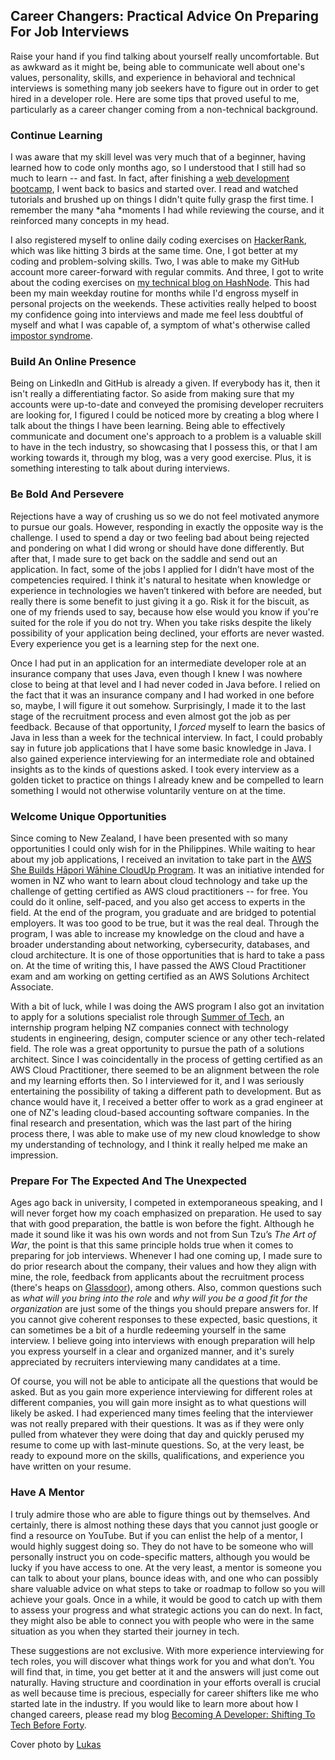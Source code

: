 ## Career Changers: Practical Advice On Preparing For Job Interviews

Raise your hand if you find talking about yourself really uncomfortable. But as awkward as it might be, being able to communicate well about one's values, personality, skills, and experience in behavioral and technical interviews is something many job seekers have to figure out in order to get hired in a developer role. Here are some tips that proved useful to me, particularly as a career changer coming from a non-technical background.

### Continue Learning

I was aware that my skill level was very much that of a beginner, having learned how to code only months ago, so I understood that I still had so much to learn -- and fast. In fact, after finishing a [web development bootcamp](https://beforeforty.hashnode.dev/becoming-a-developer-shifting-to-tech-before-40), I went back to basics and started over. I read and watched tutorials and brushed up on things I didn't quite fully grasp the first time. I remember the many *aha *moments I had while reviewing the course, and it reinforced many concepts in my head.

I also registered myself to online daily coding exercises on [HackerRank](https://www.hackerrank.com/), which was like hitting 3 birds at the same time. One, I got better at my coding and problem-solving skills. Two, I was able to make my GitHub account more career-forward with regular commits. And three, I got to write about the coding exercises on [my technical blog on HashNode](https://beforeforty.hashnode.dev/). This had been my main weekday routine for months while I'd engross myself in personal projects on the weekends. These activities really helped to boost my confidence going into interviews and made me feel less doubtful of myself and what I was capable of, a symptom of what's otherwise called [impostor syndrome](https://en.wikipedia.org/wiki/Impostor_syndrome). 

### Build An Online Presence

Being on LinkedIn and GitHub is already a given. If everybody has it, then it isn't really a differentiating factor. So aside from making sure that my accounts were up-to-date and conveyed the promising developer recruiters are looking for, I figured I could be noticed more by creating a blog where I talk about the things I have been learning. Being able to effectively communicate and document one's approach to a problem is a valuable skill to have in the tech industry, so showcasing that I possess this, or that I am working towards it, through my blog, was a very good exercise. Plus, it is something interesting to talk about during interviews.

### Be Bold And Persevere

Rejections have a way of crushing us so we do not feel motivated anymore to pursue our goals. However, responding in exactly the opposite way is the challenge. I used to spend a day or two feeling bad about being rejected and pondering on what I did wrong or should have done differently. But after that, I made sure to get back on the saddle and send out an application. In fact, some of the jobs I applied for I didn’t have most of the competencies required. I think it's natural to hesitate when knowledge or experience in technologies we haven’t tinkered with before are needed, but really there is some benefit to just giving it a go. Risk it for the biscuit, as one of my friends used to say, because how else would you know if you're suited for the role if you do not try. When you take risks despite the likely possibility of your application being declined, your efforts are never wasted. Every experience you get is a learning step for the next one.

Once I had put in an application for an intermediate developer role at an insurance company that uses Java, even though I knew I was nowhere close to being at that level and I had never coded in Java before. I relied on the fact that it was an insurance company and I had worked in one before so, maybe, I will figure it out somehow. Surprisingly, I made it to the last stage of the recruitment process and even almost got the job as per feedback. Because of that opportunity, I *forced* myself to learn the basics of Java in less than a week for the technical interview. In fact, I could probably say in future job applications that I have some basic knowledge in Java. I also gained experience interviewing for an intermediate role and obtained insights as to the kinds of questions asked. I took every interview as a golden ticket to practice on things I already knew and be compelled to learn something I would not otherwise voluntarily venture on at the time.

### Welcome Unique Opportunities

Since coming to New Zealand, I have been presented with so many opportunities I could only wish for in the Philippines. While waiting to hear about my job applications, I received an invitation to take part in the [AWS She Builds Hāpori Wāhine CloudUp Program](https://awswahinehapori-shebuildsloudup.splashthat.com/). It was an initiative intended for women in NZ who want to learn about cloud technology and take up the challenge of getting certified as AWS cloud practitioners -- for free. You could do it online, self-paced, and you also get access to experts in the field. At the end of the program, you graduate and are bridged to potential employers. It was too good to be true, but it was the real deal. Through the program, I was able to increase my knowledge on the cloud and have a broader understanding about networking, cybersecurity, databases, and cloud architecture. It is one of those opportunities that is hard to take a pass on. At the time of writing this, I have passed the AWS Cloud Practitioner exam and am working on getting certified as an AWS Solutions Architect Associate.

With a bit of luck, while I was doing the AWS program I also got an invitation to apply for a solutions specialist role through [Summer of Tech](https://www.summeroftech.co.nz/), an internship program helping NZ companies connect with technology students in engineering, design, computer science or any other tech-related field. The role was a great opportunity to pursue the path of a solutions architect. Since I was coincidentally in the process of getting certified as an AWS Cloud Practitioner, there seemed to be an alignment between the role and my learning efforts then. So I interviewed for it, and I was seriously entertaining the possibility of taking a different path to development. But as chance would have it, I received a better offer to work as a grad engineer at one of NZ's leading cloud-based accounting software companies. In the final research and presentation, which was the last part of the hiring process there, I was able to make use of my new cloud knowledge to show my understanding of technology, and I think it really helped me make an impression.

### Prepare For The Expected And The Unexpected

Ages ago back in university, I competed in extemporaneous speaking, and I will never forget how my coach emphasized on preparation. He used to say that with good preparation, the battle is won before the fight. Although he made it sound like it was his own words and not from Sun Tzu’s *The Art of War*, the point is that this same principle holds true when it comes to preparing for job interviews. Whenever I had one coming up, I made sure to do prior research about the company, their values and how they align with mine, the role, feedback from applicants about the recruitment process (there's heaps on [Glassdoor](https://www.glassdoor.co.nz/)), among others. Also, common questions such as *what will you bring into the role* and *why will you be a good fit for the organization* are just some of the things you should prepare answers for. If you cannot give coherent responses to these expected, basic questions, it can sometimes be a bit of a hurdle redeeming yourself in the same interview. I believe going into interviews with enough preparation will help you express yourself in a clear and organized manner, and it's surely appreciated by recruiters interviewing many candidates at a time.

Of course, you will not be able to anticipate all the questions that would be asked. But as you gain more experience interviewing for different roles at different companies, you will gain more insight as to what questions will likely be asked. I had experienced many times feeling that the interviewer was not really prepared with their questions. It was as if they were only pulled from whatever they were doing that day and quickly perused my resume to come up with last-minute questions. So, at the very least, be ready to expound more on the skills, qualifications, and experience you have written on your resume.

### Have A Mentor

I truly admire those who are able to figure things out by themselves. And certainly, there is almost nothing these days that you cannot just google or find a resource on YouTube. But if you can enlist the help of a mentor, I would highly suggest doing so. They do not have to be someone who will personally instruct you on code-specific matters, although you would be lucky if you have access to one. At the very least, a mentor is someone you can talk to about your plans, bounce ideas with, and one who can possibly share valuable advice on what steps to take or roadmap to follow so you will achieve your goals. Once in a while, it would be good to catch up with them to assess your progress and what strategic actions you can do next. In fact, they might also be able to connect you with people who were in the same situation as you when they started their journey in tech.

These suggestions are not exclusive. With more experience interviewing for tech roles, you will discover what things work for you and what don’t. You will find that, in time, you get better at it and the answers will just come out naturally. Having structure and coordination in your efforts overall is crucial as well because time is precious, especially for career shifters like me who started late in the industry. If you would like to learn more about how I changed careers, please read my blog [Becoming A Developer: Shifting To Tech Before Forty](https://beforeforty.hashnode.dev/becoming-a-developer-shifting-to-a-tech-role-before-40). 

Cover photo by [Lukas](https://www.pexels.com/@goumbik/)
